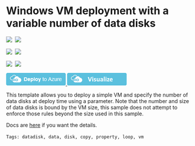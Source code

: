 # Windows VM deployment with a variable number of data disks

<IMG SRC="https://azurequickstartsservice.blob.core.windows.net/badges/101-vm-windows-copy-datadisks/PublicLastTestDate.svg" />&nbsp;
<IMG SRC="https://azurequickstartsservice.blob.core.windows.net/badges/101-vm-windows-copy-datadisks/PublicDeployment.svg" />&nbsp;

<IMG SRC="https://azurequickstartsservice.blob.core.windows.net/badges/101-vm-windows-copy-datadisks/FairfaxLastTestDate.svg" />&nbsp;
<IMG SRC="https://azurequickstartsservice.blob.core.windows.net/badges/101-vm-windows-copy-datadisks/FairfaxDeployment.svg" />&nbsp;

<IMG SRC="https://azurequickstartsservice.blob.core.windows.net/badges/101-vm-windows-copy-datadisks/BestPracticeResult.svg" />&nbsp;
<IMG SRC="https://azurequickstartsservice.blob.core.windows.net/badges/101-vm-windows-copy-datadisks/CredScanResult.svg" />&nbsp;

<a href="https://portal.azure.com/#create/Microsoft.Template/uri/https%3A%2F%2Fraw.githubusercontent.com%2FAzure%2Fazure-quickstart-templates%2Fmaster%2F101-vm-windows-copy-datadisks%2Fazuredeploy.json" target="_blank">
    <img src="https://raw.githubusercontent.com/Azure/azure-quickstart-templates/master/1-CONTRIBUTION-GUIDE/images/deploytoazure.png"/>
</a>
<a href="http://armviz.io/#/?load=https%3A%2F%2Fraw.githubusercontent.com%2FAzure%2Fazure-quickstart-templates%2Fmaster%2F101-vm-windows-copy-datadisks%2Fazuredeploy.json" target="_blank">
    <img src="https://raw.githubusercontent.com/Azure/azure-quickstart-templates/master/1-CONTRIBUTION-GUIDE/images/visualizebutton.png"/>
</a>

This template allows you to deploy a simple VM and specify the number of data disks at deploy time using a parameter.  Note that the number and size of data disks is bound by the VM size, this sample does not attempt to enforce those rules beyond the size used in this sample.

Docs are <a href="https://docs.microsoft.com/en-us/azure/virtual-machines/virtual-machines-windows-sizes" target="_blank">here</a> if you want the details.

`Tags: datadisk, data, disk, copy, property, loop, vm`

